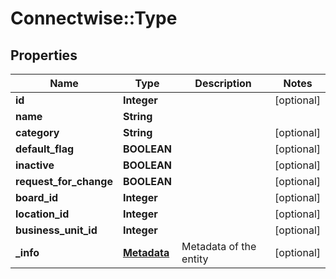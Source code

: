 # Connectwise::Type

## Properties
Name | Type | Description | Notes
------------ | ------------- | ------------- | -------------
**id** | **Integer** |  | [optional] 
**name** | **String** |  | 
**category** | **String** |  | [optional] 
**default_flag** | **BOOLEAN** |  | [optional] 
**inactive** | **BOOLEAN** |  | [optional] 
**request_for_change** | **BOOLEAN** |  | [optional] 
**board_id** | **Integer** |  | [optional] 
**location_id** | **Integer** |  | [optional] 
**business_unit_id** | **Integer** |  | [optional] 
**_info** | [**Metadata**](Metadata.md) | Metadata of the entity | [optional] 


